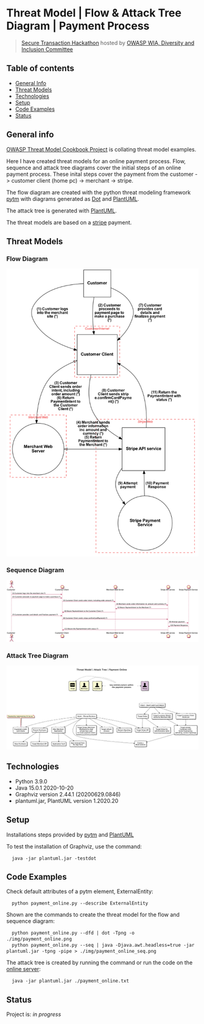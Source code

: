 # Threat Model | Flow & Attack Tree Diagram | Payment Process
> [Secure Transaction Hackathon](https://www.meetup.com/womeninappsec/events/274279132/) hosted by [OWASP WIA, Diversity and Inclusion Committee](https://owasp.org/www-committee-wia/)


## Table of contents
* [General Info](#general-info)
* [Threat Models](#threat-models)
* [Technologies](#technologies)
* [Setup](#setup)
* [Code Examples](#code-examples)
* [Status](#status)

## General info
[OWASP Threat Model Cookbook Project](https://github.com/OWASP/threat-model-cookbook#readme) is collating threat model examples.  

Here I have created threat models for an online payment process.  Flow, sequence and attack tree diagrams cover the initial steps of an online payment process.  These inital steps cover the payment from the customer -> customer client (home pc) -> merchant -> stripe.

The flow diagram are created with the python threat modeling framework [pytm](https://github.com/izar/pytm/) with diagrams generated as [Dot](https://graphviz.gitlab.io/) and [PlantUML](https://plantuml.com/).

The attack tree is generated with [PlantUML](https://plantuml.com/).

The threat models are based on a [stripe](https://stripe.com/docs/payments/cards/overview) payment.  

## Threat Models

### Flow Diagram

  ![Payment Flow Diagram](./Flow%20Diagram/payment/img/payment_online.png)

### Sequence Diagram

  ![Payment Seq Diagram](./Flow%20Diagram/payment/img/payment_online_seq.png)

### Attack Tree Diagram

  ![Payment Attack Tree Diagram](./Attack%20Tree/payment/payment_online.png)

## Technologies
* Python 3.9.0
* Java 15.0.1 2020-10-20
* Graphviz version 2.44.1 (20200629.0846)
* plantuml.jar, PlantUML version 1.2020.20

## Setup
Installations steps provided by [pytm](https://github.com/izar/pytm/) and [PlantUML](https://plantuml.com/starting)

To test the installation of Graphviz, use the command:

  ```
    java -jar plantuml.jar -testdot
  ```

## Code Examples

Check default attributes of a pytm element, ExternalEntity:
  ```
    python payment_online.py --describe ExternalEntity
  ```
Shown are the commands to create the threat model for the flow and sequence diagram:

  ```
    python payment_online.py --dfd | dot -Tpng -o ./img/payment_online.png
    python payment_online.py --seq | java -Djava.awt.headless=true -jar plantuml.jar -tpng -pipe > ./img/payment_online_seq.png
  ```
The attack tree is created by running the command or run the code on the [online server](http://www.plantuml.com/plantuml):

```
  java -jar plantuml.jar ./payment_online.txt
```

## Status
Project is: _in progress_
